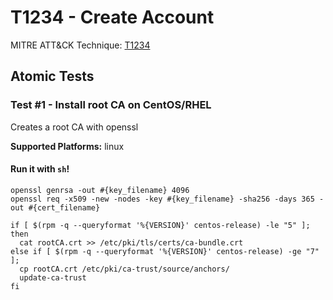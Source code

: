 # T1234 - Create Account
MITRE ATT&CK Technique: [T1234](https://attack.mitre.org/wiki/Technique/T1234)

## Atomic Tests
    
### Test #1 - Install root CA on CentOS/RHEL
Creates a root CA with openssl

**Supported Platforms:** linux


#### Run it with `sh`!
```
openssl genrsa -out #{key_filename} 4096
openssl req -x509 -new -nodes -key #{key_filename} -sha256 -days 365 -out #{cert_filename}

if [ $(rpm -q --queryformat '%{VERSION}' centos-release) -le "5" ];
then
  cat rootCA.crt >> /etc/pki/tls/certs/ca-bundle.crt
else if [ $(rpm -q --queryformat '%{VERSION}' centos-release) -ge "7" ];
  cp rootCA.crt /etc/pki/ca-trust/source/anchors/
  update-ca-trust
fi

```
